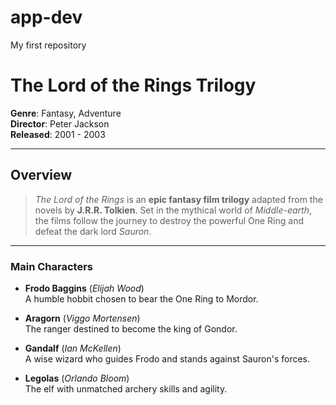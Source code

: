 # app-dev
My first repository
# **The Lord of the Rings** Trilogy

**Genre**: Fantasy, Adventure  
**Director**: Peter Jackson  
**Released**: 2001 - 2003  

---

## Overview

> *The Lord of the Rings* is an **epic fantasy film trilogy** adapted from the novels by **J.R.R. Tolkien**. Set in the mythical world of *Middle-earth*, the films follow the journey to destroy the powerful One Ring and defeat the dark lord *Sauron*.

---

### Main Characters
- **Frodo Baggins** (*Elijah Wood*)  
  A humble hobbit chosen to bear the One Ring to Mordor.

- **Aragorn** (*Viggo Mortensen*)  
  The ranger destined to become the king of Gondor.

- **Gandalf** (*Ian McKellen*)  
  A wise wizard who guides Frodo and stands against Sauron's forces.

- **Legolas** (*Orlando Bloom*)  
  The elf with unmatched archery skills and agility.
